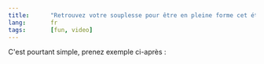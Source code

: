 ```yaml
---
title:      "Retrouvez votre souplesse pour être en pleine forme cet été"
lang:       fr
tags:       [fun, video]
---
```


C'est pourtant simple, prenez exemple ci-après :


<object width="425" height="350"><param name="movie" value="http://www.youtube.com/v/HSoVKUVOnfQ"></param><embed src="http://www.youtube.com/v/HSoVKUVOnfQ" type="application/x-shockwave-flash" width="425" height="350"></embed></object>
